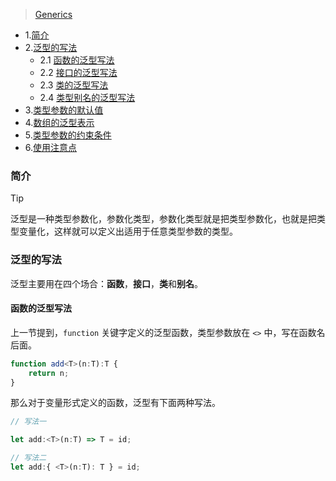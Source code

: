 > [Generics](https://kotlinlang.org/docs/generics.html)

- 1.[简介](#简介)
- 2.[泛型的写法](#泛型的写法)
    - 2.1 [函数的泛型写法](#函数的泛型写法)
    - 2.2 [接口的泛型写法](#接口的泛型写法)
    - 2.3 [类的泛型写法](#类的泛型写法)
    - 2.4 [类型别名的泛型写法](#类型别名的泛型写法)
- 3.[类型参数的默认值](#类型参数的默认值)
- 4.[数组的泛型表示](#数组的泛型表示)
- 5.[类型参数的约束条件](#类型参数的约束条件)
- 6.[使用注意点](#使用注意点)

### 简介<a id="简介"></a>

> [!tip]
> 泛型是一种类型参数化，参数化类型，参数化类型就是把类型参数化，也就是把类型变量化，这样就可以定义出适用于任意类型参数的类型。

### 泛型的写法<a id="泛型的写法"></a>

泛型主要用在四个场合：**函数**，**接口**，**类**和**别名**。

#### 函数的泛型写法<a id="函数的泛型写法"></a>

上一节提到，`function` 关键字定义的泛型函数，类型参数放在 `<>` 中，写在函数名后面。

```typescript
function add<T>(n:T):T {
    return n;
}
```

那么对于变量形式定义的函数，泛型有下面两种写法。

```typescript
// 写法一

let add:<T>(n:T) => T = id;

// 写法二
let add:{ <T>(n:T): T } = id;
```


